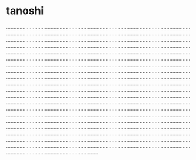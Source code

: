 # tanoshi
..............................................................................................................................................................................................................................................................................................................................................................................................................................................................................................................................................................................................................................................................................................................................................................................................................................................................................................................................................................................................................................................................................................................................................................................................................................................................................................................................................................................................................................................................................................................................................................................................................................................................................................................................................................................................................................................................................................................................................................................................................................................................................................................................................................................................................................................................................................................................................................................................................................................................................................................................................................................................................................................